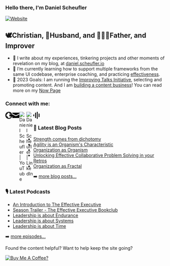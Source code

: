 ### Hello there, I'm Daniel Scheufler 

[![Website](https://img.shields.io/website?label=daniel.scheufler.io&style=for-the-badge&url=https%3A%2F%2Fdaniel.scheufler.io)][website]

## 🕊️Christian, 👫Husband, and 👨‍👩‍👧Father, and Improver
- 👀 I write about my experiences, tinkering projects and other moments of revelation on my blog, at [daniel.scheufler.io][website]
- 🌱 I’m currently learning how to support multiple frameworks from the same UI codebase, enterprise coaching, and practicing [effectiveness](https://www.amazon.com/Effective-Executive-Definitive-Harperbusiness-Essentials/dp/0060833459).
- 🥅 2023 Goals: I am running the [Improving Talks Initiative][improvingtalks], selecting and promoting content. And I am [building a content business][leanpub]! You can read more on my [Now Page](https://daniel.scheufler.io/now/)

### Connect with me:

[<img align="left" alt="daniel.scheufler.io" width="22px" src="https://raw.githubusercontent.com/iconic/open-iconic/master/svg/globe.svg" />][website]
[<img align="left" alt="daniel@scheufler.io" width="22px" src="https://raw.githubusercontent.com/iconic/open-iconic/master/svg/envelope-closed.svg" />][email]
[<img align="left" alt="Daniel Scheufler | YouTube" width="22px" src="https://cdn.jsdelivr.net/npm/simple-icons@v3/icons/youtube.svg" />][youtube]
[<img align="left" alt="Daniel Scheufler | LinkedIn" width="22px" src="https://cdn.jsdelivr.net/npm/simple-icons@v3/icons/linkedin.svg" />][linkedin]
[<img align="left" alt="A Journeyman's Travels Podcast | Anchor" width="22px" src="https://raw.githubusercontent.com/iconic/open-iconic/master/svg/audio-spectrum.svg" />][podcast]

<br />


### 📕 Latest Blog Posts

<!-- BLOG-POST-LIST:START -->
- [Strength comes from dichotomy](https://daniel.scheufler.io/2023/09/26/organization-strength/)
- [Agility is an Organism&#39;s Characteristic](https://daniel.scheufler.io/2023/09/19/agile-organism/)
- [Organization as Organism](https://daniel.scheufler.io/2023/09/12/organization-organism/)
- [Unlocking Effective Collaborative Problem Solving in your Retros](https://daniel.scheufler.io/2023/08/22/unlock-effective-collab-problem-solving-retros/)
- [Organization as Fractal](https://daniel.scheufler.io/2023/08/01/organization-fractal/)
<!-- BLOG-POST-LIST:END -->

➡️ [more blog posts...](https://daniel.scheufler.io)

### 🎙️ Latest Podcasts
<!-- PODCAST-LIST:START -->
- [An Introduction to The Effective Executive](https://podcasters.spotify.com/pod/show/journeymans-travels/episodes/An-Introduction-to-The-Effective-Executive-e29fhf1)
- [Season Trailer - The Effective Executive Bookclub](https://podcasters.spotify.com/pod/show/journeymans-travels/episodes/Season-Trailer---The-Effective-Executive-Bookclub-e295cd4)
- [Leadership is about Endurance](https://podcasters.spotify.com/pod/show/journeymans-travels/episodes/Leadership-is-about-Endurance-e21mtfb)
- [Leadership is about Systems](https://podcasters.spotify.com/pod/show/journeymans-travels/episodes/Leadership-is-about-Systems-e21mt46)
- [Leadership is about Time](https://podcasters.spotify.com/pod/show/journeymans-travels/episodes/Leadership-is-about-Time-e20mbbg)
<!-- PODCAST-LIST:END -->

➡️ [more episodes...](https://anchor.fm/journeymans-travels)


Found the content helpful? Want to help keep the site going?

<a href="https://www.buymeacoffee.com/djscheuf" target="_blank"><img src="https://cdn.buymeacoffee.com/buttons/v2/arial-green.png" alt="Buy Me A Coffee?" style="height: 60px !important;width: 217px !important;" ></a>

[website]: https://daniel.scheufler.io
[youtube]: https://www.youtube.com/channel/UCudsO4RmJDekSneHkTkyAAw
[linkedin]: https://www.linkedin.com/in/danielscheufler/
[email]: mailto:daniel@scheufler.io
[podcast]: https://anchor.fm/journeymans-travels
[improvingtalks]: https://www.youtube.com/playlist?list=PLqXBkW2Bgxfgw_ye7p9grNCIw3HN_euWL
[leanpub]:https://leanpub.com/u/danielscheufler

<!---
djscheuf/djscheuf is a ✨ special ✨ repository because its `README.md` (this file) appears on your GitHub profile.
You can click the Preview link to take a look at your changes.
--->
